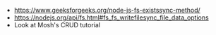 - https://www.geeksforgeeks.org/node-js-fs-existssync-method/
- https://nodejs.org/api/fs.html#fs_fs_writefilesync_file_data_options
- Look at Mosh's CRUD tutorial